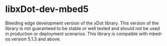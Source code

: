 # libxDot-dev-mbed5
  Bleeding edge development version of the xDot library. This version of the library is not guaranteed to be stable or well tested and should not be used in production or deployment scenarios.  This library is compaible with mbed-os version 5.1.3 and above.

